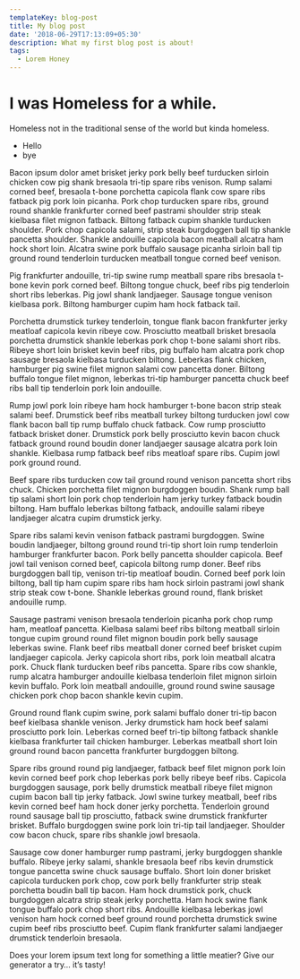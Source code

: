 ```yaml
---
templateKey: blog-post
title: My blog post
date: '2018-06-29T17:13:09+05:30'
description: What my first blog post is about!
tags:
  - Lorem Honey
---
```

# I was Homeless for a while.

Homeless not in the traditional sense of the world but kinda homeless.

* Hello
* bye

Bacon ipsum dolor amet brisket jerky pork belly beef turducken sirloin chicken cow pig shank bresaola tri-tip spare ribs venison. Rump salami corned beef, bresaola t-bone porchetta capicola flank cow spare ribs fatback pig pork loin picanha. Pork chop turducken spare ribs, ground round shankle frankfurter corned beef pastrami shoulder strip steak kielbasa filet mignon fatback. Biltong fatback cupim shankle turducken shoulder. Pork chop capicola salami, strip steak burgdoggen ball tip shankle pancetta shoulder. Shankle andouille capicola bacon meatball alcatra ham hock short loin. Alcatra swine pork buffalo sausage picanha sirloin ball tip ground round tenderloin turducken meatball tongue corned beef venison.

Pig frankfurter andouille, tri-tip swine rump meatball spare ribs bresaola t-bone kevin pork corned beef. Biltong tongue chuck, beef ribs pig tenderloin short ribs leberkas. Pig jowl shank landjaeger. Sausage tongue venison kielbasa pork. Biltong hamburger cupim ham hock fatback tail.

Porchetta drumstick turkey tenderloin, tongue flank bacon frankfurter jerky meatloaf capicola kevin ribeye cow. Prosciutto meatball brisket bresaola porchetta drumstick shankle leberkas pork chop t-bone salami short ribs. Ribeye short loin brisket kevin beef ribs, pig buffalo ham alcatra pork chop sausage bresaola kielbasa turducken biltong. Leberkas flank chicken, hamburger pig swine filet mignon salami cow pancetta doner. Biltong buffalo tongue filet mignon, leberkas tri-tip hamburger pancetta chuck beef ribs ball tip tenderloin pork loin andouille.

Rump jowl pork loin ribeye ham hock hamburger t-bone bacon strip steak salami beef. Drumstick beef ribs meatball turkey biltong turducken jowl cow flank bacon ball tip rump buffalo chuck fatback. Cow rump prosciutto fatback brisket doner. Drumstick pork belly prosciutto kevin bacon chuck fatback ground round boudin doner landjaeger sausage alcatra pork loin shankle. Kielbasa rump fatback beef ribs meatloaf spare ribs. Cupim jowl pork ground round.

Beef spare ribs turducken cow tail ground round venison pancetta short ribs chuck. Chicken porchetta filet mignon burgdoggen boudin. Shank rump ball tip salami short loin pork chop tenderloin ham jerky turkey fatback boudin biltong. Ham buffalo leberkas biltong fatback, andouille salami ribeye landjaeger alcatra cupim drumstick jerky.

Spare ribs salami kevin venison fatback pastrami burgdoggen. Swine boudin landjaeger, biltong ground round tri-tip short loin rump tenderloin hamburger frankfurter bacon. Pork belly pancetta shoulder capicola. Beef jowl tail venison corned beef, capicola biltong rump doner. Beef ribs burgdoggen ball tip, venison tri-tip meatloaf boudin. Corned beef pork loin biltong, ball tip ham cupim spare ribs ham hock sirloin pastrami jowl shank strip steak cow t-bone. Shankle leberkas ground round, flank brisket andouille rump.

Sausage pastrami venison bresaola tenderloin picanha pork chop rump ham, meatloaf pancetta. Kielbasa salami beef ribs biltong meatball sirloin tongue cupim ground round filet mignon boudin pork belly sausage leberkas swine. Flank beef ribs meatball doner corned beef brisket cupim landjaeger capicola. Jerky capicola short ribs, pork loin meatball alcatra pork. Chuck flank turducken beef ribs pancetta. Spare ribs cow shankle, rump alcatra hamburger andouille kielbasa tenderloin filet mignon sirloin kevin buffalo. Pork loin meatball andouille, ground round swine sausage chicken pork chop bacon shankle kevin cupim.

Ground round flank cupim swine, pork salami buffalo doner tri-tip bacon beef kielbasa shankle venison. Jerky drumstick ham hock beef salami prosciutto pork loin. Leberkas corned beef tri-tip biltong fatback shankle kielbasa frankfurter tail chicken hamburger. Leberkas meatball short loin ground round bacon pancetta frankfurter burgdoggen biltong.

Spare ribs ground round pig landjaeger, fatback beef filet mignon pork loin kevin corned beef pork chop leberkas pork belly ribeye beef ribs. Capicola burgdoggen sausage, pork belly drumstick meatball ribeye filet mignon cupim bacon ball tip jerky fatback. Jowl swine turkey meatball, beef ribs kevin corned beef ham hock doner jerky porchetta. Tenderloin ground round sausage ball tip prosciutto, fatback swine drumstick frankfurter brisket. Buffalo burgdoggen swine pork loin tri-tip tail landjaeger. Shoulder cow bacon chuck, spare ribs shankle jowl bresaola.

Sausage cow doner hamburger rump pastrami, jerky burgdoggen shankle buffalo. Ribeye jerky salami, shankle bresaola beef ribs kevin drumstick tongue pancetta swine chuck sausage buffalo. Short loin doner brisket capicola turducken pork chop, cow pork belly frankfurter strip steak porchetta boudin ball tip bacon. Ham hock drumstick pork, chuck burgdoggen alcatra strip steak jerky porchetta. Ham hock swine flank tongue buffalo pork chop short ribs. Andouille kielbasa leberkas jowl venison ham hock corned beef ground round porchetta drumstick swine cupim beef ribs prosciutto beef. Cupim flank frankfurter salami landjaeger drumstick tenderloin bresaola.

Does your lorem ipsum text long for something a little meatier? Give our generator a try… it’s tasty!
